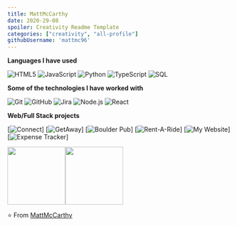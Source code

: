 ```yaml
---
title: MattMcCarthy
date: 2020-29-08
spoiler: Creativity Readme Template
categories: ["creativity", "all-profile"]
githubUsername: 'mattmc96'
---
```

<!--
[![Header](https://github.com/mattmc96/mattmc96/raw/master/profile.gif)](https://www.youtube.com/watch?v=dQw4w9WgXcQ)

[![mattsportfolio.dev](https://img.shields.io/badge/-ADAMALSTON.COM-000000?style=for-the-badge&logo=react&logoColor=white)](https://www.mattsportfolio.dev/) --->

**Languages I have used**

![HTML5](https://img.shields.io/badge/-HTML5-000000?style=flat&logo=HTML5)
![JavaScript](https://img.shields.io/badge/-JavaScript-000000?style=flat&logo=javascript)
![Python](https://img.shields.io/badge/-Python-000000?style=flat&logo=python)
![TypeScript](https://img.shields.io/badge/-TypeScript-000000?style=flat&logo=typescript&logoColor=007ACC)
![SQL](https://img.shields.io/badge/-SQL-000000?style=flat&logo=MySQL)

**Some of the technologies I have worked with**

![Git](https://img.shields.io/badge/-Git-000000?style=flat&logo=git&logoColor=F05032)
![GitHub](https://img.shields.io/badge/-GitHub-000000?style=flat&logo=github&logoColor=FFFFFF)
![Jira](https://img.shields.io/badge/-Jira-000000?style=flat&logo=jira-software&logoColor=white&logoColor=0052CC)
![Node.js](https://img.shields.io/badge/-Node.js-000000?style=flat&logo=node.js&logoColor=339933)
![React](https://img.shields.io/badge/-React-000000?style=flat&logo=React&logoColor=61DAFB)


**Web/Full Stack projects**

[![Connect](https://img.shields.io/badge/-🧼&nbsp;&nbsp;Clean&nbsp;My&nbsp;Mac-000000?style=flat)]
[![GetAway](https://img.shields.io/badge/-📧&nbsp;&nbsp;SMTP-000000?style=flat)]
[![Boulder Pub](https://img.shields.io/badge/-📡&nbsp;&nbsp;Network&nbsp;Tools-000000?style=flat)]
[![Rent-A-Ride](https://img.shields.io/badge/-⛓️&nbsp;Cache&nbsp;Simulator-000000?style=flat)]
[![My Website](https://img.shields.io/badge/-🧬&nbsp;&nbsp;My&nbsp;Website-000000?style=flat)]
[![Expense Tracker](https://img.shields.io/badge/-🌈&nbsp;&nbsp;RGB&nbsp;Text&nbsp;Colorizer-000000?style=flat)]

<img align="" height='130px' src="https://github-readme-stats.vercel.app/api?username=mattmc96&hide_title=true&show_icons=true&include_all_commits=true&line_height=21&bg_color=0,EC6C6C,FFD479,FFFC79,73FA79&theme=graywhite" /><img align="" height='130px' src="https://github-readme-stats.vercel.app/api/top-langs/?username=mattmc96&hide_title=true&layout=compact&bg_color=0,73FA79,73FDFF,7A81FF&theme=graywhite" />


⭐️ From [MattMcCarthy](https://github.com/mattmc96)
